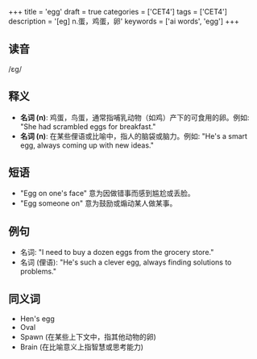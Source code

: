 +++
title = 'egg'
draft = true
categories = ['CET4']
tags = ['CET4']
description = '[eg] n.蛋，鸡蛋，卵'
keywords = ['ai words', 'egg']
+++

## 读音
/ɛɡ/

## 释义
- **名词 (n)**: 鸡蛋，鸟蛋，通常指哺乳动物（如鸡）产下的可食用的卵。例如: "She had scrambled eggs for breakfast."
- **名词 (n)**: 在某些俚语或比喻中，指人的脑袋或脑力。例如: "He's a smart egg, always coming up with new ideas."

## 短语
- "Egg on one's face" 意为因做错事而感到尴尬或丢脸。
- "Egg someone on" 意为鼓励或煽动某人做某事。

## 例句
- 名词: "I need to buy a dozen eggs from the grocery store."
- 名词 (俚语): "He's such a clever egg, always finding solutions to problems."

## 同义词
- Hen's egg
- Oval
- Spawn (在某些上下文中，指其他动物的卵)
- Brain (在比喻意义上指智慧或思考能力)
